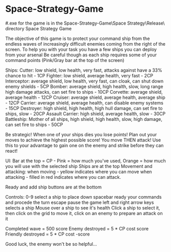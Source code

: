 # Space-Strategy-Game

#.exe for the game is in the Space-Strategy-Game\Space Strategy\Release\ directory
Space Strategy Game

The objective of this game is to protect your command ship from the endless waves 
of increasingly difficult enemies coming from the right of the screen.
To help you with your task you have a few ships you can deploy from your arsenal
Be careful though as each ship requires some of your command points (Pink/Gray bar at the top of the screen)

Ships:
Cutter: low shield, low health, very fast, attacks against have a 33% chance to hit - 1CP
Fighter: low shield, average health, very fast - 2CP
Interceptor: average shield, low health, very fast, can cloak, can shut down enemy shields - 5CP
Bomber: average shield, high health, slow, long range high damage attacks, can set fire to ships - 10CP
Corvette: average shield, average health - 12CP
Cruiser: average shield, average health, average ship - 12CP
Carrier: average shield, average health, can disable enemy systems - 15CP
Destroyer: high shield, high health, high hull damage, can set fire to ships, slow - 20CP
Assault Carrier: high shield, average health, slow - 30CP
Battleship: Mother of all ships, high shield, high health, slow, high damage, can set fire to ships - 50CP

Be strategic! When one of your ships dies you lose points! Plan out your moves to achieve the highest possible score!
You move THEN attack! Use this to your advantage to gain one on the enemy and strike before they can react!

UI:
Bar at the top = CP - Pink = how much you've used, Orange = how much you will use with the selected ship
Ships are at the top
Movement and attacking:
when moving - yellow indicates where you can move
when attacking - filled in red indicates where you can attack.

Ready and add ship buttons are at the bottom

Controls:
0-9 select a ship to place down
spacebar ready your commands and procede the turn
escape pause the game
left and right arrow keys selects a ship
Mouse over a ship to see it's health
Click a ship to select it, then click on the grid to move it, click on an enemy to prepare an attack on it

Completed wave = 500 score
Enemy destroyed = 5 * CP cost score
Friendly destroyed = 5 * CP cost -score

Good luck, the enemy won't be so helpful...
